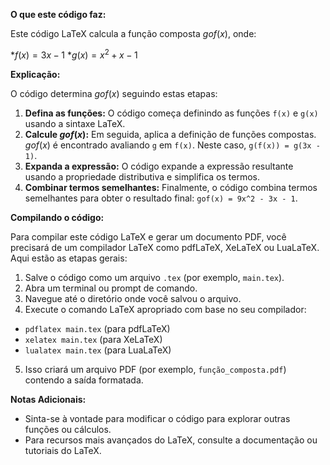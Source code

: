 **O que este código faz:**

Este código LaTeX calcula a função composta $gof(x)$, onde:

*$f(x) = 3x - 1$
*$g(x) = x^2 + x - 1$

**Explicação:**

O código determina $gof(x)$ seguindo estas etapas:

1. **Defina as funções:** O código começa definindo as funções `f(x)` e `g(x)` usando a sintaxe LaTeX.
2. **Calcule $gof(x)$:** Em seguida, aplica a definição de funções compostas. $gof(x)$ é encontrado avaliando `g` em `f(x)`. Neste caso, `g(f(x)) = g(3x - 1)`.
3. **Expanda a expressão:** O código expande a expressão resultante usando a propriedade distributiva e simplifica os termos.
4. **Combinar termos semelhantes:** Finalmente, o código combina termos semelhantes para obter o resultado final: `gof(x) = 9x^2 - 3x - 1`.

**Compilando o código:**

Para compilar este código LaTeX e gerar um documento PDF, você precisará de um compilador LaTeX como pdfLaTeX, XeLaTeX ou LuaLaTeX. Aqui estão as etapas gerais:

1. Salve o código como um arquivo `.tex` (por exemplo, `main.tex`).
2. Abra um terminal ou prompt de comando.
3. Navegue até o diretório onde você salvou o arquivo.
4. Execute o comando LaTeX apropriado com base no seu compilador:
 - `pdflatex main.tex` (para pdfLaTeX)
 - `xelatex main.tex` (para XeLaTeX)
 - `lualatex main.tex` (para LuaLaTeX)
5. Isso criará um arquivo PDF (por exemplo, `função_composta.pdf`) contendo a saída formatada.

**Notas Adicionais:**

* Sinta-se à vontade para modificar o código para explorar outras funções ou cálculos.
* Para recursos mais avançados do LaTeX, consulte a documentação ou tutoriais do LaTeX.
